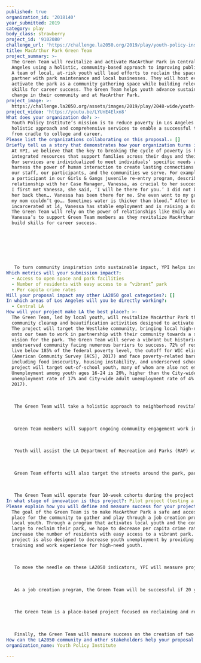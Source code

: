 ```yaml
---
published: true
organization_id: '2018140'
year_submitted: 2019
category: play
body_class: strawberry
project_id: '9102080'
challenge_url: 'https://challenge.la2050.org/2019/play/youth-policy-institute/'
title: MacArthur Park Green Team
project_summary: >-
  The Green Team will revitalize and activate MacArthur Park in Central Los
  Angeles using a holistic, community-based approach to improving public safety.
  A team of local, at-risk youth will lead efforts to reclaim the space and
  partner with park maintenance and local businesses. They will host events to
  activate the park as a community gathering space while building relevant
  skills for career success. The Green Team helps youth advance sustainable
  change in their community and at MacArthur Park.
project_image: >-
  https://challenge.la2050.org/assets/images/2019/play/2048-wide/youth-policy-institute.jpg
project_video: 'https://youtu.be/LYUnE4Elxn8'
What does your organization do?: >-
  Youth Policy Institute’s mission is to reduce poverty in Los Angeles using a
  holistic approach and comprehensive services to enable a successful transition
  from cradle to college and career.
Please list the organizations collaborating on this proposal.: []
Briefly tell us a story that demonstrates how your organization turns inspiration into impact.: >-
  At YPI, we believe that the key to breaking the cycle of poverty is holistic,
  integrated resources that support families across their days and their lives.
  Our services are individualized to meet individuals’ specific needs and
  harness the power of human interaction to create lasting connections between
  our staff, our participants, and the communities we serve. For example, Emily,
  a participant in our Girls & Gangs juvenile re-entry program, described her
  relationship with her Case Manager, Vanessa, as crucial to her success: “When
  I first met Vanessa, she said, ‘I will be there for you.’ I did not believe
  her back then…. Vanessa has been there for me. She even went to my graduation:
  my mom couldn’t go…. Sometimes water is thicker than blood.” After being
  incarcerated at 14, Vanessa has stable employment and is raising a daughter.
  The Green Team will rely on the power of relationships like Emily and
  Vanessa’s to support Green Team members as they revitalize MacArthur Park and
  build skills for career success. 
   
   
   
    
   
   
   
   To turn community inspiration into sustainable impact, YPI helps individuals empower themselves to achieve their own goals and build up their communities. To achieve this, we prioritize hiring staff from the communities we serve who bring to their task a unique understanding of the barriers youth face and can be role models as well as tutors, teachers, and coaches. Through this practice, we hope to inspire youth to be the change in their communities. Jonathan, a student in YPI’s GEAR UP college-readiness programming, worked with his classmates to create Safe-Way, a software system to help homeless and at-risk families navigate services and find stable housing. Jonathan is now a junior in high school and received a $20,000 scholarship to attend university, where he plans to study computer science and continue developing Safe-Way. Like Jonathan, the Green Team members will lead efforts to support and reclaim their community.
Which metrics will your submission impact?:
  - Access to open space and park facilities
  - Number of residents with easy access to a “vibrant” park
  - Per capita crime rates
Will your proposal impact any other LA2050 goal categories?: []
In which areas of Los Angeles will you be directly working?:
  - Central LA
How will your project make LA the best place?: >-
  The Green Team, led by local youth, will revitalize MacArthur Park through
  community cleanup and beautification activities designed to activate the park.
  The project will target the Westlake community, bringing local high-need youth
  onto our team to work in partnership with their community towards a shared
  vision for the park. The Green Team will serve a vibrant but historically
  underserved community facing numerous barriers to success. 72% of residents
  live below 185% of the federal poverty level, the cutoff for WIC eligibility
  (American Community Survey [ACS], 2017) and face poverty-related barriers
  including food insecurity, housing instability, and underserved schools. The
  project will target out-of-school youth, many of whom are also not employed.
  Unemployment among youth ages 16-24 is 20%, higher than the City-wide youth
  unemployment rate of 17% and City-wide adult unemployment rate of 4% (ACS,
  2017). 
   
   
   
   The Green Team will take a holistic approach to neighborhood revitalization by empowering at-risk youth to play a key role in their community and make MacArthur Park a safe and welcoming place to PLAY. Our strategy takes a well-rounded approach to revitalizing the park, focusing on direct cleanup services, local business’ revitalization efforts, and community activation, all with the goal of elevating MacArthur Park as a vibrant community gathering space.
   
    
   
   Green Team members will support ongoing community engagement work in and around MacArthur Park, enhancing YPI’s strategy to improve safety by activating the park and having community members act as “natural guardians.” The team will lead community engagement workshops, stepping up as community leaders and using their connections to the community to inform future activation strategies. 
   
   
   
   Youth will assist the LA Department of Recreation and Parks (RAP) with daily park maintenance, community cleanups, and identifying areas of the park that need additional support. Four Green Team members will complete hazardous waste disposal training in order to assist RAP staff with removal of used needles, which currently shut down large areas of the park until City officials arrive to dispose of them safely. 
   
   
   
   Green Team efforts will also target the streets around the park, partnering with local small businesses to identify hot spots and lead community cleanups and beautification activities. The Green Team will promote adoption of an incident database, developed by a YPI AmeriCorps VISTA Member, to streamline reporting and data analysis of vandalism and burglary as a tool for crime response and prevention. 
   
   
   
   The Green Team will operate four 10-week cohorts during the project period with a one-month startup period to hire staff and recruit participants and a weeklong transition period between cohorts. Through these activities, the Green Team aims to increase perceptions of safety, lower the per capita crime rate, and make MacArthur Park into an accessible hub of community activity and play.
In what stage of innovation is this project?: Pilot project (testing a new idea on a small scale to prove feasibility)
Please explain how you will define and measure success for your project.: >-
  The goal of the Green Team is to make MacArthur Park a safe and accessible
  place for the community to gather and play through a job creation program for
  local youth. Through a program that activates local youth and the community at
  large to reclaim their park, we hope to decrease per capita crime rates and
  increase the number of residents with easy access to a vibrant park. The
  project is also designed to decrease youth unemployment by providing job
  training and work experience for high-need youth. 
   
   
   
   To move the needle on these LA2050 indicators, YPI will measure project success by tracking the number of graffiti removals, neighborhood cleanups, and other beautification projects facilitated by the team at the end of each cohort. To promote activation of the park and community engagement in the Green Team project, the team will provide 12 community workshops at the MacArthur Park Community Center. 
   
   
   
   As a job creation program, the Green Team will be successful if 20 youth are enrolled over one year and 17 youth complete the program. The 85% projected retention rate is based on our existing paid work experience programs and takes into account the high and varied needs of youth in the Pico-Union and Westlake communities. The Green Team will provide wraparound services to support Green Team members in meeting their basic needs, such as connections to housing services, case management, and a living wage, to help them continue the program and go on to stable employment. 
   
   
   
   The Green Team is a place-based project focused on reclaiming and revitalizing the MacArthur Park community and, as such, YPI places a high priority on Green Team participants being from the community. We will collect most recent address information during enrollment and onboarding to ensure 100% of members reside in the Westlake or Pico-Union areas. 
   
   
   
   Finally, the Green Team will measure success on the creation of two deliverables: a crime incident reporting database designed by an AmeriCorps VISTA member for local businesses and a program manual of best practices created by the Program Coordinator to guide and streamline future implementation.
How can the LA2050 community and other stakeholders help your proposal succeed?: []
organization_name: Youth Policy Institute

---
```

